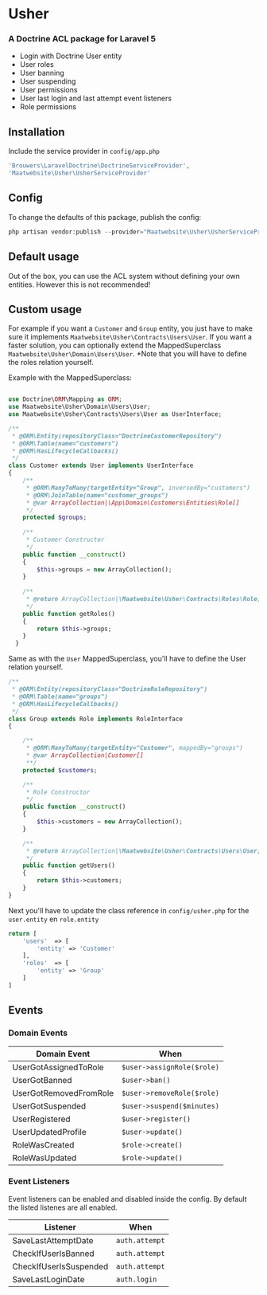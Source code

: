 # Usher
### A Doctrine ACL package for Laravel 5

* Login with Doctrine User entity
* User roles
* User banning
* User suspending
* User permissions
* User last login and last attempt event listeners
* Role permissions

## Installation

Include the service provider in `config/app.php`
```php
'Brouwers\LaravelDoctrine\DoctrineServiceProvider',
'Maatwebsite\Usher\UsherServiceProvider'
```

## Config

To change the defaults of this package, publish the config:
```php
php artisan vendor:publish --provider="Maatwebsite\Usher\UsherServiceProvider"
```

## Default usage

Out of the box, you can use the ACL system without defining your own entities. However this is not recommended!

## Custom usage

For example if you want a `Customer` and `Group` entity, you just have to make sure it implements `Maatwebsite\Usher\Contracts\Users\User`. If you want a faster solution, you can optionally extend the MappedSuperclass `Maatwebsite\Usher\Domain\Users\User`. 
*Note that you will have to define the roles relation yourself.

Example with the MappedSuperclass:

```php

use Doctrine\ORM\Mapping as ORM;
use Maatwebsite\Usher\Domain\Users\User;
use Maatwebsite\Usher\Contracts\Users\User as UserInterface;

/**
 * @ORM\Entity(repositoryClass="DoctrineCustomerRepository")
 * @ORM\Table(name="customers")
 * @ORM\HasLifecycleCallbacks()
 */
class Customer extends User implements UserInterface
{
    /**
     * @ORM\ManyToMany(targetEntity="Group", inversedBy="customers")
     * @ORM\JoinTable(name="customer_groups")
     * @var ArrayCollection|\App\Domain\Customers\Entities\Role[]
     */
    protected $groups;
    
    /**
     * Customer Constructor
     */
    public function __construct()
    {
        $this->groups = new ArrayCollection();
    }
    
    /**
     * @return ArrayCollection|\Maatwebsite\Usher\Contracts\Roles\Role[]
     */
    public function getRoles()
    {
        return $this->groups;
    }
  }
```

Same as with the `User` MappedSuperclass, you'll have to define the User relation yourself.

```php
/**
 * @ORM\Entity(repositoryClass="DoctrineRoleRepository")
 * @ORM\Table(name="groups")
 * @ORM\HasLifecycleCallbacks()
 */
class Group extends Role implements RoleInterface
{

    /**
     * @ORM\ManyToMany(targetEntity="Customer", mappedBy="groups")
     * @var ArrayCollection|Customer[]
     **/
    protected $customers;

    /**
     * Role Constructor
     */
    public function __construct()
    {
        $this->customers = new ArrayCollection();
    }

    /**
     * @return ArrayCollection|\Maatwebsite\Usher\Contracts\Users\User[]
     */
    public function getUsers()
    {
        return $this->customers;
    }
}
```

Next you'll have to update the class reference in `config/usher.php` for the `user.entity` en `role.entity`

```php
return [
    'users'  => [
        'entity' => 'Customer'
    ],
    'roles'  => [
        'entity' => 'Group'
    ]
]
```

## Events

### Domain Events

Domain Event | When
------------- | -------------
UserGotAssignedToRole  | `$user->assignRole($role)`
UserGotBanned  |  `$user->ban()`
UserGotRemovedFromRole | `$user->removeRole($role)`
UserGotSuspended | `$user->suspend($minutes)`
UserRegistered | `$user->register()`
UserUpdatedProfile | `$user->update()`
RoleWasCreated | `$role->create()`
RoleWasUpdated | `$role->update()`

### Event Listeners

Event listeners can be enabled and disabled inside the config. By default the listed listenes are all enabled.

Listener | When
------------- | -------------
SaveLastAttemptDate | `auth.attempt`
CheckIfUserIsBanned | `auth.attempt`
CheckIfUserIsSuspended  | `auth.attempt`
SaveLastLoginDate | `auth.login`
